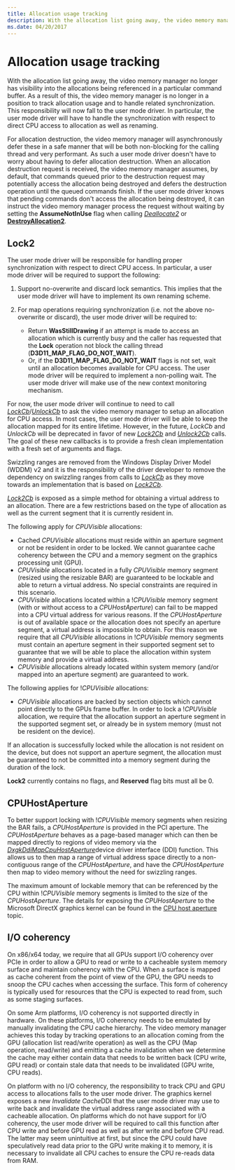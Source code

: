 ```yaml
---
title: Allocation usage tracking
description: With the allocation list going away, the video memory manager no longer has visibility into the allocations being referenced in a particular command buffer.
ms.date: 04/20/2017
---
```


# Allocation usage tracking


With the allocation list going away, the video memory manager no longer has visibility into the allocations being referenced in a particular command buffer. As a result of this, the video memory manager is no longer in a position to track allocation usage and to handle related synchronization. This responsibility will now fall to the user mode driver. In particular, the user mode driver will have to handle the synchronization with respect to direct CPU access to allocation as well as renaming.

For allocation destruction, the video memory manager will asynchronously defer these in a safe manner that will be both non-blocking for the calling thread and very performant. As such a user mode driver doesn't have to worry about having to defer allocation destruction. When an allocation destruction request is received, the video memory manager assumes, by default, that commands queued prior to the destruction request may potentially access the allocation being destroyed and defers the destruction operation until the queued commands finish. If the user mode driver knows that pending commands don't access the allocation being destroyed, it can instruct the video memory manager process the request without waiting by setting the **AssumeNotInUse** flag when calling [*Deallocate2*](/windows-hardware/drivers/ddi/d3dumddi/nc-d3dumddi-pfnd3dddi_deallocate2cb) or [**DestroyAllocation2**](/windows-hardware/drivers/ddi/d3dkmthk/nf-d3dkmthk-d3dkmtdestroyallocation2).

## <span id="Lock2"></span><span id="lock2"></span><span id="LOCK2"></span>Lock2


The user mode driver will be responsible for handling proper synchronization with respect to direct CPU access. In particular, a user mode driver will be required to support the following:

1.  Support no-overwrite and discard lock semantics. This implies that the user mode driver will have to implement its own renaming scheme.
2.  For map operations requiring synchronization (i.e. not the above no-overwrite or discard), the user mode driver will be required to:

    -   Return **WasStillDrawing** if an attempt is made to access an allocation which is currently busy and the caller has requested that the **Lock** operation not block the calling thread (**D3D11\_MAP\_FLAG\_DO\_NOT\_WAIT**).
    -   Or, if the **D3D11\_MAP\_FLAG\_DO\_NOT\_WAIT** flags is not set, wait until an allocation becomes available for CPU access. The user mode driver will be required to implement a non-polling wait. The user mode driver will make use of the new context monitoring mechanism.

For now, the user mode driver will continue to need to call [*LockCb*](/windows-hardware/drivers/ddi/d3dumddi/nc-d3dumddi-pfnd3dddi_lockcb)/[*UnlockCb*](/windows-hardware/drivers/ddi/d3dumddi/nc-d3dumddi-pfnd3dddi_unlockcb) to ask the video memory manager to setup an allocation for CPU access. In most cases, the user mode driver will be able to keep the allocation mapped for its entire lifetime. However, in the future, *LockCb* and *UnlockCb* will be deprecated in favor of new [*Lock2Cb*](/windows-hardware/drivers/ddi/d3dumddi/nc-d3dumddi-pfnd3dddi_lock2cb) and [*Unlock2Cb*](/windows-hardware/drivers/ddi/d3dumddi/nc-d3dumddi-pfnd3dddi_unlock2cb) calls. The goal of these new callbacks is to provide a fresh clean implementation with a fresh set of arguments and flags.

Swizzling ranges are removed from the Windows Display Driver Model (WDDM) v2 and it is the responsibility of the driver developer to remove the dependency on swizzling ranges from calls to [*LockCb*](/windows-hardware/drivers/ddi/d3dumddi/nc-d3dumddi-pfnd3dddi_lockcb) as they move towards an implementation that is based on [*Lock2Cb*](/windows-hardware/drivers/ddi/d3dumddi/nc-d3dumddi-pfnd3dddi_lock2cb).

[*Lock2Cb*](/windows-hardware/drivers/ddi/d3dumddi/nc-d3dumddi-pfnd3dddi_lock2cb) is exposed as a simple method for obtaining a virtual address to an allocation. There are a few restrictions based on the type of allocation as well as the current segment that it is currently resident in.

The following apply for *CPUVisible* allocations:

-   Cached *CPUVisible* allocations must reside within an aperture segment or not be resident in order to be locked. We cannot guarantee cache coherency between the CPU and a memory segment on the graphics processing unit (GPU).
-   *CPUVisible* allocations located in a fully *CPUVisible* memory segment (resized using the resizable BAR) are guaranteed to be lockable and able to return a virtual address. No special constraints are required in this scenario.
-   *CPUVisible* allocations located within a !*CPUVisible* memory segment (with or without access to a *CPUHostAperture*) can fail to be mapped into a CPU virtual address for various reasons. If the *CPUHostAperture* is out of available space or the allocation does not specify an aperture segment, a virtual address is impossible to obtain. For this reason we require that all *CPUVisible* allocations in !*CPUVisible* memory segments must contain an aperture segment in their supported segment set to guarantee that we will be able to place the allocation within system memory and provide a virtual address.
-   *CPUVisible* allocations already located within system memory (and/or mapped into an aperture segment) are guaranteed to work.

The following applies for !*CPUVisible* allocations:

-   *CPUVisible* allocations are backed by section objects which cannot point directly to the GPUs frame buffer. In order to lock a !*CPUVisible* allocation, we require that the allocation support an aperture segment in the supported segment set, or already be in system memory (must not be resident on the device).

If an allocation is successfully locked while the allocation is not resident on the device, but does not support an aperture segment, the allocation must be guaranteed to not be committed into a memory segment during the duration of the lock.

**Lock2** currently contains no flags, and **Reserved** flag bits must all be 0.

## <span id="CPUHostAperture"></span><span id="cpuhostaperture"></span><span id="CPUHOSTAPERTURE"></span>CPUHostAperture


To better support locking with !*CPUVisible* memory segments when resizing the BAR fails, a *CPUHostAperture* is provided in the PCI aperture. The *CPUHostAperture* behaves as a page-based manager which can then be mapped directly to regions of video memory via the [*DxgkDdiMapCpuHostAperture*](/windows-hardware/drivers/ddi/d3dkmddi/nc-d3dkmddi-dxgkddi_mapcpuhostaperture)device driver interface (DDI) function. This allows us to then map a range of virtual address space directly to a non-contiguous range of the *CPUHostAperture*, and have the *CPUHostAperture* then map to video memory without the need for swizzling ranges.

The maximum amount of lockable memory that can be referenced by the CPU within !*CPUVisible* memory segments is limited to the size of the *CPUHostAperture*. The details for exposing the *CPUHostAperture* to the Microsoft DirectX graphics kernel can be found in the [CPU host aperture](cpu-host-aperature.md) topic.

## <span id="I_O_coherency"></span><span id="i_o_coherency"></span><span id="I_O_COHERENCY"></span>I/O coherency


On x86/x64 today, we require that all GPUs support I/O coherency over PCIe in order to allow a GPU to read or write to a cacheable system memory surface and maintain coherency with the CPU. When a surface is mapped as cache coherent from the point of view of the GPU, the GPU needs to snoop the CPU caches when accessing the surface. This form of coherency is typically used for resources that the CPU is expected to read from, such as some staging surfaces.

On some Arm platforms, I/O coherency is not supported directly in hardware. On these platforms, I/O coherency needs to be emulated by manually invalidating the CPU cache hierarchy. The video memory manager achieves this today by tracking operations to an allocation coming from the GPU (allocation list read/write operation) as well as the CPU (Map operation, read/write) and emitting a cache invalidation when we determine the cache may either contain data that needs to be written back (CPU write, GPU read) or contain stale data that needs to be invalidated (GPU write, CPU reads).

On platform with no I/O coherency, the responsibility to track CPU and GPU access to allocations falls to the user mode driver. The graphics kernel exposes a new *Invalidate Cache*DDI that the user mode driver may use to write back and invalidate the virtual address range associated with a cacheable allocation. On platforms which do not have support for I/O coherency, the user mode driver will be required to call this function after CPU write and before GPU read as well as after write and before CPU read. The latter may seem unintuitive at first, but since the CPU could have speculatively read data prior to the GPU write making it to memory, it is necessary to invalidate all CPU caches to ensure the CPU re-reads data from RAM.

 

